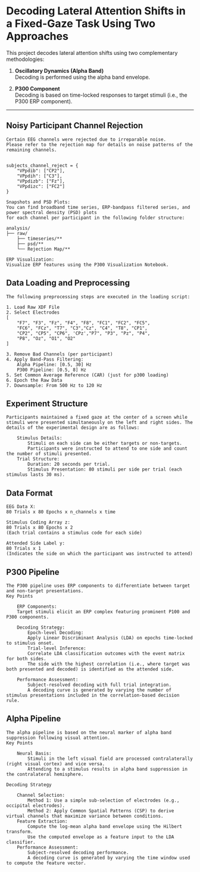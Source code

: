 
# Decoding Lateral Attention Shifts in a Fixed-Gaze Task Using Two Approaches

This project decodes lateral attention shifts using two complementary methodologies:

1. **Oscillatory Dynamics (Alpha Band)**  
   Decoding is performed using the alpha band envelope.

2. **P300 Component**  
   Decoding is based on time-locked responses to target stimuli (i.e., the P300 ERP component).

---

## Noisy Participant Channel Rejection

    Certain EEG channels were rejected due to irreparable noise. 
    Please refer to the rejection map for details on noise patterns of the remaining channels.


    subjects_channel_reject = {
        "VPpdib": ["CP2"],
        "VPpdih": ["C3"],
        "VPpdizb": ["Fz"],
        "VPpdizc": ["FC2"]
    }

    Snapshots and PSD Plots:
    You can find broadband time series, ERP-bandpass filtered series, and power spectral density (PSD) plots 
    for each channel per participant in the following folder structure:

    analysis/
    ├── raw/
        ├── timeseries/**
        ├── psd/**
        └── Rejection Map/**

    ERP Visualization:
    Visualize ERP features using the P300 Visualization Notebook.


## Data Loading and Preprocessing

    The following preprocessing steps are executed in the loading script:

    1. Load Raw XDF File
    2. Select Electrodes
    [
        "F7", "F3", "Fz", "F4", "F8", "FC1", "FC2", "FC5",
        "FC6", "FCz", "T7", "C3","Cz", "C4", "T8", "CP1",
        "CP2", "CP5", "CP6", 'CPz',"P7", "P3", "Pz", "P4", 
        "P8", "Oz", "O1", "O2"
    ]

    3. Remove Bad Channels (per participant)
    4. Apply Band-Pass Filtering:
        Alpha Pipeline: [0.5, 30] Hz
        P300 Pipeline: [0.5, 8] Hz
    5. Set Common Average Reference (CAR) (just for p300 loading)
    6. Epoch the Raw Data
    7. Downsample: From 500 Hz to 120 Hz

## Experiment Structure

    Participants maintained a fixed gaze at the center of a screen while stimuli were presented simultaneously on the left and right sides. The details of the experimental design are as follows:

        Stimulus Details:
            Stimuli on each side can be either targets or non-targets.
            Participants were instructed to attend to one side and count the number of stimuli presented.
        Trial Structure:
            Duration: 20 seconds per trial.
            Stimulus Presentation: 80 stimuli per side per trial (each stimulus lasts 30 ms).

## Data Format

    EEG Data X:
    80 Trials x 80 Epochs x n_channels x time

    Stimulus Coding Array z:
    80 Trials x 80 Epochs x 2
    (Each trial contains a stimulus code for each side)

    Attended Side Label y:
    80 Trials x 1
    (Indicates the side on which the participant was instructed to attend)

## P300 Pipeline

    The P300 pipeline uses ERP components to differentiate between target and non-target presentations.
    Key Points

        ERP Components:
        Target stimuli elicit an ERP complex featuring prominent P100 and P300 components.

        Decoding Strategy:
            Epoch-level Decoding:
            Apply Linear Discriminant Analysis (LDA) on epochs time-locked to stimulus onset.
            Trial-level Inference:
            Correlate LDA classification outcomes with the event matrix for both sides.
            The side with the highest correlation (i.e., where target was both presented and decoded) is identified as the attended side.

        Performance Assessment:
            Subject-resolved decoding with full trial integration.
            A decoding curve is generated by varying the number of stimulus presentations included in the correlation-based decision rule.

## Alpha Pipeline

    The alpha pipeline is based on the neural marker of alpha band suppression following visual attention.
    Key Points

        Neural Basis:
            Stimuli in the left visual field are processed contralaterally (right visual cortex) and vice versa.
            Attending to a stimulus results in alpha band suppression in the contralateral hemisphere.

    Decoding Strategy

        Channel Selection:
            Method 1: Use a simple sub-selection of electrodes (e.g., occipital electrodes).
            Method 2: Apply Common Spatial Patterns (CSP) to derive virtual channels that maximize variance between conditions.
        Feature Extraction:
            Compute the log-mean alpha band envelope using the Hilbert transform.
            Use the computed envelope as a feature input to the LDA classifier.
        Performance Assessment:
            Subject-resolved decoding performance.
            A decoding curve is generated by varying the time window used to compute the feature vector.